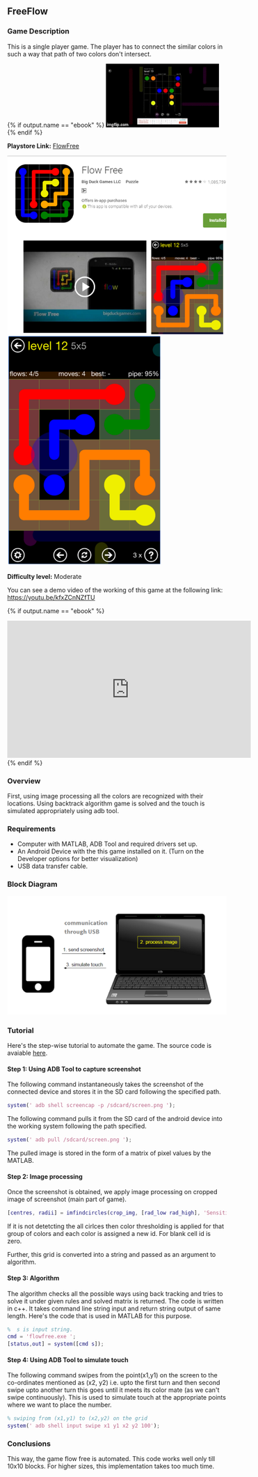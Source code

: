 ## FreeFlow

### Game Description

This is a single player game. The player has to connect the similar colors in such a way that path of two colors don't intersect.

{% if output.name == "ebook" %}
![UnblockmeGIF](/Images/freeflow.gif)
{% endif %}

**Playstore Link:** [FlowFree](https://play.google.com/store/apps/details?id=com.bigduckgames.flow)

![Playstore](/Images/playstore_flowfree.png)
![Image](/Images/flowfree.png)

**Difficulty level:** Moderate

You can see a demo video of the working of this game at the following link: https://youtu.be/kfxZCnNZfTU

{% if output.name == "ebook" %}
<div class="row" style="text-align:center;">
    <iframe width="560" height="315" src="https://www.youtube.com/embed/kfxZCnNZfTU" frameborder="0" allowfullscreen></iframe>
</div> 
{% endif %}

### Overview

First, using image processing all the colors are recognized with their locations. Using backtrack algorithm game is solved and the touch is simulated appropriately using adb tool.


### Requirements

- Computer with MATLAB, ADB Tool and required drivers set up.
- An Android Device with the this game installed on it. (Turn on the Developer options for better visualization)
- USB data transfer cable.

### Block Diagram

![BlockDiagram](/Images/BlockDiagram.png)

### Tutorial

Here's the step-wise tutorial to automate the game. The source code is avaiable [here]().

#### Step 1: Using ADB Tool to capture screenshot

The following command instantaneously takes the screenshot of the connected device and stores it in the SD card following the specified path.
  
```MATLAB                    
system(' adb shell screencap -p /sdcard/screen.png ');
```       

The following command pulls it from the SD card of the android device into the working system following the path specified.

```MATLAB
system(' adb pull /sdcard/screen.png ');
```
  
The pulled image is stored in the form of a matrix of pixel values by the MATLAB.

#### Step 2: Image processing

Once the screenshot is obtained, we apply image processing on cropped image of screenshot (main part of game).

```MATLAB
[centres, radii] = imfindcircles(crop_img, [rad_low rad_high], 'Sensitivity', 0.96);
```

If it is not detetcting the all cirlces then color thresholding is applied for that group of colors and each color is assigned a new id. For blank cell id is zero.

Further, this grid is converted into a string and passed as an argument to algorithm.


#### Step 3: Algorithm

The algorithm checks all the possible ways using back tracking and tries to solve it under given rules and solved matrix is returned. The code is written in c++. It takes command line string input and return string output of same length. Here's the code that is used in MATLAB for this purpose.

```MATLAB
%  s is input string.
cmd = 'flowfree.exe ';
[status,out] = system([cmd s]);
```

#### Step 4: Using ADB Tool to simulate touch

The following command swipes from the point(x1,y1) on the screen to the co-ordinates mentioned as (x2, y2) i.e. upto the first turn and then second swipe upto another turn this goes until it meets its color mate (as we can't swipe continuously). This is used to simulate touch at the appropriate points where we want to place the number.

```MATLAB
% swiping from (x1,y1) to (x2,y2) on the grid
system(' adb shell input swipe x1 y1 x2 y2 100');
```

### Conclusions

This way, the game flow free is automated. This code works well only till 10x10 blocks. For higher sizes, this implementation takes too much time.